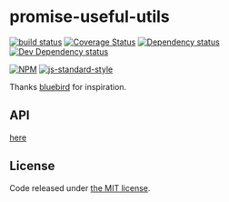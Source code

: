 # promise-useful-utils

[![build status](https://img.shields.io/travis/fanatid/promise-useful-utils.svg?branch=master&style=flat-square)](http://travis-ci.org/fanatid/promise-useful-utils)
[![Coverage Status](https://img.shields.io/coveralls/fanatid/promise-useful-utils.svg?style=flat-square)](https://coveralls.io/r/fanatid/promise-useful-utils)
[![Dependency status](https://img.shields.io/david/fanatid/promise-useful-utils.svg?style=flat-square)](https://david-dm.org/fanatid/promise-useful-utils#info=dependencies)
[![Dev Dependency status](https://img.shields.io/david/fanatid/promise-useful-utils.svg?style=flat-square)](https://david-dm.org/fanatid/promise-useful-utils#info=devDependencies)

[![NPM](https://nodei.co/npm/promise-useful-utils.png)](https://www.npmjs.com/package/promise-useful-utils)
[![js-standard-style](https://cdn.rawgit.com/feross/standard/master/badge.svg)](https://github.com/feross/standard)

Thanks [bluebird](https://github.com/petkaantonov/bluebird) for inspiration.

## API

[here](#blob/master/API.md)

## License

Code released under [the MIT license](LICENSE).

